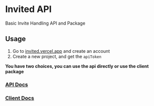 # Invited API

Basic Invite Handling API and Package


## Usage

1. Go to [invited.vercel.app](https://invited.vercel.app) and create an account
2. Create a new project, and get the `apiToken`

**You have two choices, you can use the api directly or use the client package**

### [API Docs](https://invited.vercel.app/docs/api)

### [Client Docs](https://invited.vercel.app/docs/client)